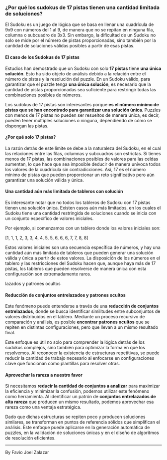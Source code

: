 ### ¿Por qué los sudokus de 17 pistas tienen una cantidad limitada de soluciones?

El Sudoku es un juego de lógica que se basa en llenar una cuadrícula de 9x9 con números del 1 al 9, de manera que no se repitan en ninguna fila, columna o subcuadro de 3x3. Sin embargo, la dificultad de un Sudoku no solo se mide por el número de pistas proporcionadas, sino también por la cantidad de soluciones válidas posibles a partir de esas pistas.

#### El caso de los Sudokus de 17 pistas

Estudios han demostrado que un Sudoku con solo **17 pistas** tiene **una única solución**. Esto ha sido objeto de análisis debido a la relación entre el número de pistas y la resolución del puzzle. En un Sudoku válido, para garantizar que el puzzle tenga **una única solución**, es necesario que la cantidad de pistas proporcionadas sea suficiente para restringir todas las combinaciones posibles de números.

Los sudokus de 17 pistas son interesantes porque **es el número mínimo de pistas que se han encontrado para garantizar una solución única**. Puzzles con menos de 17 pistas no pueden ser resueltos de manera única, es decir, pueden tener múltiples soluciones o ninguna, dependiendo de cómo se dispongan las pistas.

#### ¿Por qué solo 17 pistas?

La razón detrás de este límite se debe a la naturaleza del Sudoku, en el cual las relaciones entre las filas, columnas y subcuadros son estrictas. Si tienes menos de 17 pistas, las combinaciones posibles de valores para las celdas aumentan, lo que hace que sea imposible deducir de manera unívoca todos los valores de la cuadrícula sin contradicciones. Así, 17 es el número mínimo de pistas que pueden proporcionar un reto significativo pero aún garantizar una solución válida y única.

#### Una cantidad aún más limitada de tableros con solución

Es interesante notar que no todos los tableros de Sudoku con 17 pistas tienen una solución única. Existen casos aún más limitados, en los cuales el Sudoku tiene una cantidad restringida de soluciones cuando se inicia con un conjunto específico de valores iniciales.

Por ejemplo, si comenzamos con un tablero donde los valores iniciales son:

[1, 1, 1, 2, 3, 3, 4, 4, 5, 5, 6, 6, 6, 7, 7, 8, 8]


Estos valores iniciales son una secuencia específica de números, y hay una cantidad aún más limitada de tableros que pueden generar una solución válida y única a partir de estos valores. La disposición de los números en el tablero y las restricciones del Sudoku hacen que, aunque haya más de 17 pistas, los tableros que pueden resolverse de manera única con esta configuración son extremadamente raros.

lazados y patrones ocultos

#### Reducción de conjuntos entrelazados y patrones ocultos

Este fenómeno puede entenderse a través de una **reducción de conjuntos entrelazados**, donde se busca identificar similitudes entre subconjuntos de valores distribuidos en el tablero. Mediante un proceso recursivo de comparación y análisis, es posible **encontrar patrones ocultos** que se repiten en distintas configuraciones, pero que llevan a un mismo resultado final.

Este enfoque es útil no solo para comprender la lógica detrás de los sudokus complejos, sino también para optimizar la forma en que los resolvemos. Al reconocer la existencia de estructuras repetitivas, se puede reducir la cantidad de trabajo necesario al enfocarse en configuraciones clave que funcionan como plantillas para resolver otras.

#### Aprovechar la rareza a nuestro favor

Si necesitamos **reducir la cantidad de conjuntos a analizar** para maximizar la eficiencia y minimizar la confusión, podemos utilizar este fenómeno como herramienta. Al identificar un patrón de **conjuntos entrelazados de alta rareza** que producen un mismo resultado, podemos aprovechar esa rareza como una ventaja estratégica.

Dado que dichas estructuras se repiten poco y producen soluciones similares, se transforman en puntos de referencia sólidos que simplifican el análisis. Este enfoque puede aplicarse en la generación automática de puzzles, en la validación de soluciones únicas y en el diseño de algoritmos de resolución eficientes.

---



By Favio Joel Zalazar
